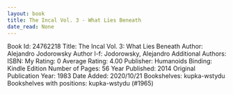 ```yaml
---
layout: book
title: The Incal Vol. 3 - What Lies Beneath
date_read: None
---
```


Book Id: 24762218
Title: The Incal Vol. 3: What Lies Beneath
Author: Alejandro Jodorowsky
Author l-f: Jodorowsky, Alejandro
Additional Authors: 
ISBN: 
My Rating: 0
Average Rating: 4.00
Publisher: Humanoids
Binding: Kindle Edition
Number of Pages: 56
Year Published: 2014
Original Publication Year: 1983
Date Added: 2020/10/21
Bookshelves: kupka-wstydu
Bookshelves with positions: kupka-wstydu (#1965)


